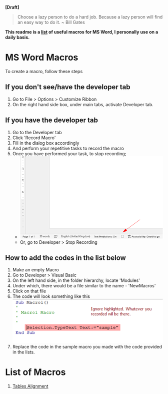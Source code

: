 **[Draft]**

> Choose a lazy person to do a hard job. Because a lazy person will find an easy way to do it. ~ Bill Gates

**This readme is a [list](#list-of-macros) of useful macros for MS Word, I personally use on a daily basis.**

# MS Word Macros

To create a macro, follow these steps

## If you don't see/have the developer tab

1. Go to File > Options > Customize Ribbon
2. On the right hand side box, under main tabs, activate Developer tab.

## If you have the developer tab

1. Go to the Developer tab
2. Click 'Record Macro'
3. Fill in the dialog box accordingly
4. And perform your repetitive tasks to record the macro
5. Once you have performed your task, to stop recording;
	- ![](x.%20assets/fig1.png)
	- Or, go to Developer > Stop Recording

## How to add the codes in the list below

1. Make an empty Macro
2. Go to Developer > Visual Basic
3. On the left hand side, in the folder hierarchy, locate 'Modules'
4. Under which, there would be a file similar to the name - 'NewMacros'
5. Click on that file
6. The code will look something like this
	![](x.%20assets/fig2.png)
7. Replace the code in the sample macro you made with the code provided in the lists.

# List of Macros

1. [Tables Alignment](TableAlign/readme.md)

